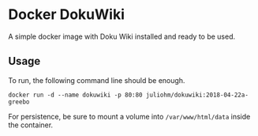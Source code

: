 # Docker DokuWiki

A simple docker image with Doku Wiki installed and ready to be used.

## Usage

To run, the following command line should be enough.

```
docker run -d --name dokuwiki -p 80:80 juliohm/dokuwiki:2018-04-22a-greebo
```

For persistence, be sure to mount a volume into `/var/www/html/data` inside the container.

